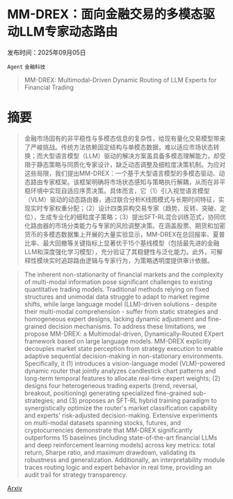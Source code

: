 # MM-DREX：面向金融交易的多模态驱动LLM专家动态路由

发布时间：2025年09月05日

`Agent` `金融科技`

> MM-DREX: Multimodal-Driven Dynamic Routing of LLM Experts for Financial Trading

# 摘要

> 金融市场固有的非平稳性与多模态信息的复杂性，给现有量化交易模型带来了严峻挑战。传统方法依赖固定结构与单模态数据，难以适应市场状态转换；而大型语言模型（LLM）驱动的解决方案虽具备多模态理解能力，却受限于静态策略与同质化专家设计，缺乏动态调整及细粒度决策机制。为应对这些局限，我们提出MM-DREX：一个基于大型语言模型的多模态驱动、动态路由专家框架。该框架明确将市场状态感知与策略执行解耦，从而在非平稳环境中实现自适应序贯决策。具体而言，它（1）引入视觉语言模型（VLM）驱动的动态路由器，通过联合分析K线图模式与长期时间特征，实现实时专家权重分配；（2）设计四类异构交易专家（趋势、反转、突破、定位），生成专业化的细粒度子策略；（3）提出SFT-RL混合训练范式，协同优化路由器的市场分类能力与专家的风险调整决策。在涵盖股票、期货和加密货币的多模态数据集上开展的大量实验显示，MM-DREX在总回报率、夏普比率、最大回撤等关键指标上显著优于15个基线模型（包括最先进的金融LLM和深度强化学习模型），充分验证了其稳健性与泛化能力。此外，可解释性模块实时追踪路由逻辑与专家行为，为策略透明度提供审计依据。

> The inherent non-stationarity of financial markets and the complexity of multi-modal information pose significant challenges to existing quantitative trading models. Traditional methods relying on fixed structures and unimodal data struggle to adapt to market regime shifts, while large language model (LLM)-driven solutions - despite their multi-modal comprehension - suffer from static strategies and homogeneous expert designs, lacking dynamic adjustment and fine-grained decision mechanisms. To address these limitations, we propose MM-DREX: a Multimodal-driven, Dynamically-Routed EXpert framework based on large language models. MM-DREX explicitly decouples market state perception from strategy execution to enable adaptive sequential decision-making in non-stationary environments. Specifically, it (1) introduces a vision-language model (VLM)-powered dynamic router that jointly analyzes candlestick chart patterns and long-term temporal features to allocate real-time expert weights; (2) designs four heterogeneous trading experts (trend, reversal, breakout, positioning) generating specialized fine-grained sub-strategies; and (3) proposes an SFT-RL hybrid training paradigm to synergistically optimize the router's market classification capability and experts' risk-adjusted decision-making. Extensive experiments on multi-modal datasets spanning stocks, futures, and cryptocurrencies demonstrate that MM-DREX significantly outperforms 15 baselines (including state-of-the-art financial LLMs and deep reinforcement learning models) across key metrics: total return, Sharpe ratio, and maximum drawdown, validating its robustness and generalization. Additionally, an interpretability module traces routing logic and expert behavior in real time, providing an audit trail for strategy transparency.

[Arxiv](https://arxiv.org/abs/2509.05080)